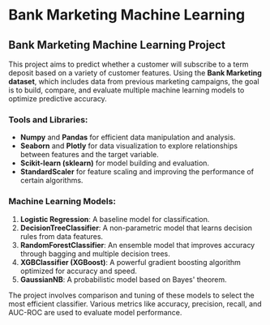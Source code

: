 # Bank Marketing Machine Learning

## Bank Marketing Machine Learning Project

This project aims to predict whether a customer will subscribe to a term deposit based on a variety of customer features. Using the **Bank Marketing dataset**, which includes data from previous marketing campaigns, the goal is to build, compare, and evaluate multiple machine learning models to optimize predictive accuracy.

### Tools and Libraries:
- **Numpy** and **Pandas** for efficient data manipulation and analysis.
- **Seaborn** and **Plotly** for data visualization to explore relationships between features and the target variable.
- **Scikit-learn (sklearn)** for model building and evaluation.
- **StandardScaler** for feature scaling and improving the performance of certain algorithms.

### Machine Learning Models:
1. **Logistic Regression**: A baseline model for classification.
2. **DecisionTreeClassifier**: A non-parametric model that learns decision rules from data features.
3. **RandomForestClassifier**: An ensemble model that improves accuracy through bagging and multiple decision trees.
4. **XGBClassifier (XGBoost)**: A powerful gradient boosting algorithm optimized for accuracy and speed.
5. **GaussianNB**: A probabilistic model based on Bayes' theorem.

The project involves comparison and tuning of these models to select the most efficient classifier. Various metrics like accuracy, precision, recall, and AUC-ROC are used to evaluate model performance.

